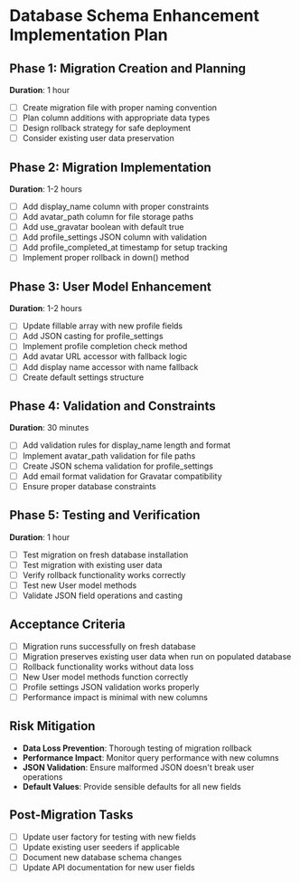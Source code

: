 # Database Schema Enhancement Implementation Plan

## Phase 1: Migration Creation and Planning
**Duration**: 1 hour
- [ ] Create migration file with proper naming convention
- [ ] Plan column additions with appropriate data types
- [ ] Design rollback strategy for safe deployment
- [ ] Consider existing user data preservation

## Phase 2: Migration Implementation
**Duration**: 1-2 hours
- [ ] Add display_name column with proper constraints
- [ ] Add avatar_path column for file storage paths
- [ ] Add use_gravatar boolean with default true
- [ ] Add profile_settings JSON column with validation
- [ ] Add profile_completed_at timestamp for setup tracking
- [ ] Implement proper rollback in down() method

## Phase 3: User Model Enhancement
**Duration**: 1-2 hours
- [ ] Update fillable array with new profile fields
- [ ] Add JSON casting for profile_settings
- [ ] Implement profile completion check method
- [ ] Add avatar URL accessor with fallback logic
- [ ] Add display name accessor with name fallback
- [ ] Create default settings structure

## Phase 4: Validation and Constraints
**Duration**: 30 minutes
- [ ] Add validation rules for display_name length and format
- [ ] Implement avatar_path validation for file paths
- [ ] Create JSON schema validation for profile_settings
- [ ] Add email format validation for Gravatar compatibility
- [ ] Ensure proper database constraints

## Phase 5: Testing and Verification
**Duration**: 1 hour
- [ ] Test migration on fresh database installation
- [ ] Test migration with existing user data
- [ ] Verify rollback functionality works correctly
- [ ] Test new User model methods
- [ ] Validate JSON field operations and casting

## Acceptance Criteria
- [ ] Migration runs successfully on fresh database
- [ ] Migration preserves existing user data when run on populated database
- [ ] Rollback functionality works without data loss
- [ ] New User model methods function correctly
- [ ] Profile settings JSON validation works properly
- [ ] Performance impact is minimal with new columns

## Risk Mitigation
- **Data Loss Prevention**: Thorough testing of migration rollback
- **Performance Impact**: Monitor query performance with new columns
- **JSON Validation**: Ensure malformed JSON doesn't break user operations
- **Default Values**: Provide sensible defaults for all new fields

## Post-Migration Tasks
- [ ] Update user factory for testing with new fields
- [ ] Update existing user seeders if applicable
- [ ] Document new database schema changes
- [ ] Update API documentation for new user fields